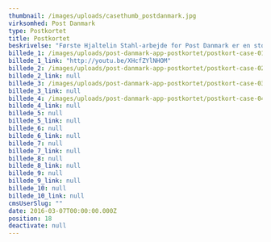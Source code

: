```yaml
---
thumbnail: /images/uploads/casethumb_postdanmark.jpg
virksomhed: Post Danmark
type: Postkortet
title: Postkortet
beskrivelse: "Første Hjaltelin Stahl-arbejde for Post Danmark er en stor cross media kampagne, der revitaliserer postkortet som medie og Post Danmark som brand. Det handler om postens nye app POSTKORTET, der gør det nemt at tage billeder med mobilen hvor som helst i verden og sende dem som A5-postkort til familie og venner for bare 19 kr. Kampagnen henvender sig til danskere hjemme i stuen, ved Metro-stationer, i Københavns Lufthavn, på Hovedbanegården, på campingpladser og online."
billede_1: /images/uploads/post-danmark-app-postkortet/postkort-case-01.jpg
billede_1_link: "http://youtu.be/XHcfZYlNHOM"
billede_2: /images/uploads/post-danmark-app-postkortet/postkort-case-02.png
billede_2_link: null
billede_3: /images/uploads/post-danmark-app-postkortet/postkort-case-03_1.png
billede_3_link: null
billede_4: /images/uploads/post-danmark-app-postkortet/postkort-case-04.png
billede_4_link: null
billede_5: null
billede_5_link: null
billede_6: null
billede_6_link: null
billede_7: null
billede_7_link: null
billede_8: null
billede_8_link: null
billede_9: null
billede_9_link: null
billede_10: null
billede_10_link: null
cmsUserSlug: ""
date: 2016-03-07T00:00:00.000Z
position: 18
deactivate: null
---
```


